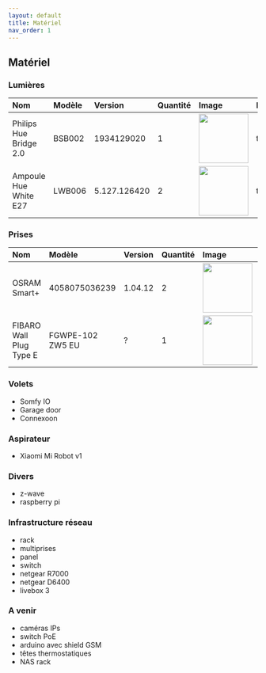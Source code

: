 ```yaml
---
layout: default
title: Matériel
nav_order: 1
---
```


## Matériel


### Lumières

| Nom                              | Modèle   | Version     | Quantité | Image    | Description |
|:---------------------------------|:---------|:------------|:---------|:---------|:------------|
| Philips Hue Bridge 2.0           | BSB002   |1934129020   |  1       | <img src="https://tinyurl.com/y4lagxb7" width="100"/>     |      todo       |
| Ampoule Hue White E27            | LWB006   |5.127.126420 |  2       | <img src="https://tinyurl.com/y6yfvx2e" width="100"/>     |     todo        |

### Prises

| Nom                              | Modèle           | Version     | Quantité | Image    | Description |
|:---------------------------------|:-----------------|:------------|:---------|:---------|:------------|
|  OSRAM Smart+                    | 4058075036239    | 1.04.12     |  2       | <img src="https://tinyurl.com/y63o6vvw" width="100"/>     |      todo       |
| FIBARO Wall Plug Type E          | FGWPE-102 ZW5 EU | ?           |  1       | <img src="https://tinyurl.com/y2z75gj2" width="100"/>     |     todo        |



### Volets
- Somfy IO
- Garage door
- Connexoon



### Aspirateur
- Xiaomi Mi Robot v1

### Divers
 - z-wave
 - raspberry pi

### Infrastructure réseau
 - rack
 - multiprises
 - panel
 - switch
 - netgear R7000
 - netgear D6400
 - livebox 3



### A venir
 - caméras IPs
 - switch PoE
 - arduino avec shield GSM
 - têtes thermostatiques
 - NAS rack
